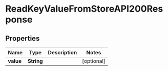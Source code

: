 

# ReadKeyValueFromStoreAPI200Response

## Properties

Name | Type | Description | Notes
------------ | ------------- | ------------- | -------------
**value** | **String** |  |  [optional]




